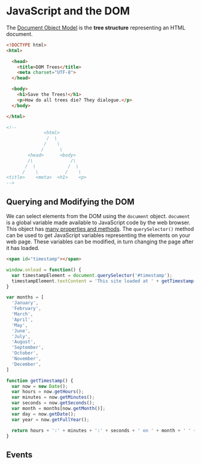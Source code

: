 # JavaScript and the DOM

The [Document Object Model](https://en.wikipedia.org/wiki/Document_Object_Model) is the __tree structure__ representing an HTML document.

```html
<!DOCTYPE html>
<html>

  <head>
    <title>DOM Trees</title>
    <meta charset="UTF-8">
  </head>

  <body>
    <h1>Save the Trees!</h1>
    <p>How do all trees die? They dialogue.</p>
  </body>

</html>

<!--
              <html>
               /  \
              /    \
             /      \
        <head>      <body>
        /\              /\
       /  \            /  \
      /    \          /    \
<title>    <meta>  <h1>    <p>
-->
```

## Querying and Modifying the DOM

We can select elements from the DOM using the `document` object. `document` is a global variable made available to JavaScript code by the web browser. This object has [many properties and methods](https://developer.mozilla.org/en-US/docs/Web/API/Document). The `querySelector()` method can be used to get JavaScript variables representing the elements on your web page. These variables can be modified, in turn changing the page after it has loaded.

```html
<span id="timestamp"></span>
```

```js
window.onload = function() {
  var timestampElement = document.querySelector('#timestamp');
  timestampElement.textContent = 'This site loaded at ' + getTimestamp();
}

var months = [
  'January',
  'February',
  'March',
  'April',
  'May',
  'June',
  'July',
  'August',
  'September',
  'October',
  'November',
  'December',
]

function getTimestamp() {
  var now = new Date();
  var hours = now.getHours();
  var minutes = now.getMinutes();
  var seconds = now.getSeconds();
  var month = months[now.getMonth()];
  var day = now.getDate();
  var year = now.getFullYear();

  return hours + ':' + minutes + ':' + seconds + ' on ' + month + ' ' + day + ', ' + year;
}
```

## Events
